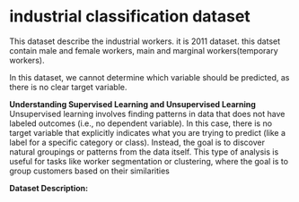 # industrial classification dataset

This dataset describe the industrial workers. it is 2011 dataset. this datset contain male and female workers, main and marginal workers(temporary workers).

In this dataset, we cannot determine which variable should be predicted, as there is no clear target variable.

**Understanding Supervised Learning and Unsupervised Learning** Unsupervised learning involves finding patterns in data that does not have labeled outcomes (i.e., no dependent variable). In this case, there is no target variable that explicitly indicates what you are trying to predict (like a label for a specific category or class). Instead, the goal is to discover natural groupings or patterns from the data itself. This type of analysis is useful for tasks like worker segmentation or clustering, where the goal is to group customers based on their similarities

**Dataset Description:**
